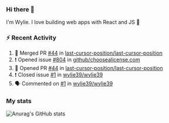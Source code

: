 ### Hi there 👋

I'm Wylie. I love building web apps with React and JS :raised_hands: 


### :zap: Recent Activity

<!--START_SECTION:activity-->
1. 🎉 Merged PR [#44](https://github.com/last-cursor-position/last-cursor-position/pull/44) in [last-cursor-position/last-cursor-position](https://github.com/last-cursor-position/last-cursor-position)
2. ❗️ Opened issue [#804](https://github.com/github/choosealicense.com/issues/804) in [github/choosealicense.com](https://github.com/github/choosealicense.com)
3. 💪 Opened PR [#44](https://github.com/last-cursor-position/last-cursor-position/pull/44) in [last-cursor-position/last-cursor-position](https://github.com/last-cursor-position/last-cursor-position)
4. ❗️ Closed issue [#1](https://github.com/wylie39/wylie39/issues/1) in [wylie39/wylie39](https://github.com/wylie39/wylie39)
5. 🗣 Commented on [#1](https://github.com/wylie39/wylie39/issues/1) in [wylie39/wylie39](https://github.com/wylie39/wylie39)
<!--END_SECTION:activity-->

### My stats

![Anurag's GitHub stats](https://github-readme-stats.vercel.app/api?username=wylie39&count_private=true&show_icons=true&theme=vue-dark)



